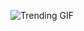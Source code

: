 ![Trending GIF](https://media2.giphy.com/media/v1.Y2lkPThiYjIxNzcyZHJ2cDNpZmdxaWh0ZDJ3YnVvNnZibTgyaTFmYnc2b3VtZjRwazRiZSZlcD12MV9naWZzX3NlYXJjaCZjdD1n/CTX0ivSQbI78A/giphy.gif)
